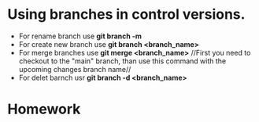 # Using branches in control versions.
* For rename branch use **git branch -m <name>**
* For create new branch use **git branch <branch_name>**
* For merge branches use **git merge <branch_name>**
//First you need to checkout to the "main" branch, than use this command with the upcoming changes branch name//
* For delet barnch usr **git branch -d <branch_name>**

# Homework

